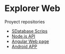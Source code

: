 # Explorer Web

Proyect repositories
- [SDatabase Scrips](https://github.com/AntonioAlejandro01/Explorer-DBScripts)
- [Node.js API](https://github.com/AntonioAlejandro01/Explorer-API)
- [Angular Web page](https://github.com/AntonioAlejandro01/explorer-web)
- [Android APP](https://github.com/AntonioAlejandro01/Explorer-Android-APP)

